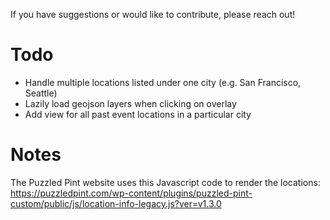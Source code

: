 If you have suggestions or would like to contribute, please reach out!

# Todo
* Handle multiple locations listed under one city (e.g. San Francisco, Seattle)
* Lazily load geojson layers when clicking on overlay
* Add view for all past event locations in a particular city

# Notes

The Puzzled Pint website uses this Javascript code to render the locations: https://puzzledpint.com/wp-content/plugins/puzzled-pint-custom/public/js/location-info-legacy.js?ver=v1.3.0
